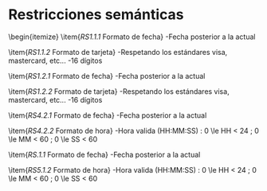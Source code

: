 # Restricciones semánticas

\begin{itemize}
\item{*RS1.1.1* Formato de fecha}
-Fecha posterior a la actual

\item{*RS1.1.2* Formato de tarjeta}
-Respetando los estándares visa, mastercard, etc...
-16 dígitos

\item{*RS1.2.1* Formato de fecha}
-Fecha posterior a la actual

\item{*RS1.2.2* Formato de tarjeta}
-Respetando los estándares visa, mastercard, etc...
-16 dígitos

\item{*RS4.2.1* Formato de fecha}
-Fecha posterior a la actual

\item{*RS4.2.2* Formato de hora}
-Hora valida (HH:MM:SS) : 0 \le HH < 24 ; 0 \le MM < 60 ; 0 \le SS < 60

\item{*RS.1.1* Formato de fecha}
-Fecha posterior a la actual

\item{*RS5.1.2* Formato de hora}
-Hora valida (HH:MM:SS) : 0 \le HH < 24 ; 0 \le MM < 60 ; 0 \le SS < 60


